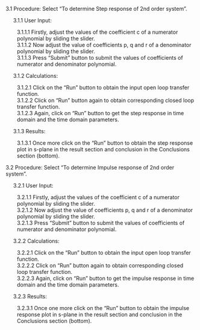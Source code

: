 <p style="margin-left:0px;">3.1  Procedure: Select “To determine Step response of 2nd order system”.</p>
<p style="margin-left:20px;">3.1.1 User Input:</p>
             <p style="margin-left:30px;">3.1.1.1 Firstly, adjust the values of the coefficient c of a numerator polynomial by 
                            sliding the slider.<br>
             3.1.1.2 Now adjust the value of coefficients p, q and r of a denominator polynomial by sliding
                            the slider.<br>
             3.1.1.3 Press “Submit” button to submit the values of coefficients of numerator and 
                           denominator polynomial.</p>

<p style="margin-left:20px;">3.1.2 Calculations:</p>
             <p style="margin-left:30px;">3.1.2.1 Click on the “Run” button to obtain the input open loop transfer function.<br>
             3.1.2.2 Click on “Run” button again to obtain corresponding closed loop transfer function.<br>
             3.1.2.3 Again, click on “Run” button to get the step response in time domain and the time 
                           domain parameters.</p>

<p style="margin-left:20px;">3.1.3 Results:</p>
             <p style="margin-left:30px;">3.1.3.1 Once more click on the “Run” button to obtain the step response plot in s-plane
                            in the result section and conclusion in the Conclusions section (bottom).</p>

<p style="margin-left:0px;">3.2  Procedure: Select “To determine Impulse response of 2nd order system”.</p>

<p style="margin-left:20px;">3.2.1 User Input:</p>
             <p style="margin-left:30px;">3.2.1.1 Firstly, adjust the values of the coefficient c of a numerator polynomial by 
                            sliding the slider.<br>
             3.2.1.2 Now adjust the value of coefficients p, q and r of a denominator polynomial by sliding
                            the slider.<br>
             3.2.1.3 Press “Submit” button to submit the values of coefficients of numerator and 
                           denominator polynomial.</p>

<p style="margin-left:20px;">3.2.2 Calculations:</p>
             <p style="margin-left:30px;">3.2.2.1 Click on the “Run” button to obtain the input open loop transfer function.<br>
             3.2.2.2 Click on “Run” button again to obtain corresponding closed loop transfer function.<br>
             3.2.2.3 Again, click on “Run” button to get the impulse response in time domain and the time 
                           domain parameters.</p>

<p style="margin-left:20px;">3.2.3 Results:
             <p style="margin-left:30px;">3.2.3.1 Once one more click on the “Run” button to obtain the impulse response plot in s-plane
                            in the result section and conclusion in the Conclusions section (bottom).</p>
